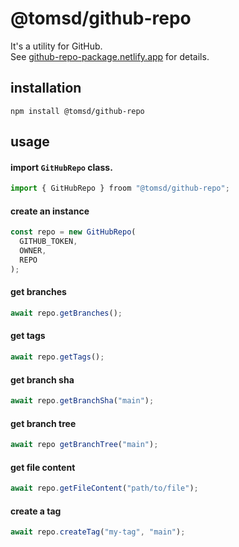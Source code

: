 # @tomsd/github-repo

It's a utility for GitHub.  
See [github-repo-package.netlify.app](https://github-repo-package.netlify.app/) for details.

## installation

``` shell
npm install @tomsd/github-repo
```

## usage

#### import `GitHubRepo` class.

``` typescript
import { GitHubRepo } froom "@tomsd/github-repo";
```

#### create an instance

``` typescript
const repo = new GitHubRepo(
  GITHUB_TOKEN,
  OWNER,
  REPO
);
```

#### get branches

``` typescript
await repo.getBranches();
```
#### get tags

``` typescript
await repo.getTags();
```

#### get branch sha

``` typescript
await repo.getBranchSha("main");
```

#### get branch tree

``` typescript
await repo getBranchTree("main");
```

#### get file content

``` typescript
await repo.getFileContent("path/to/file");
```

#### create a tag

``` typescript
await repo.createTag("my-tag", "main");
```
